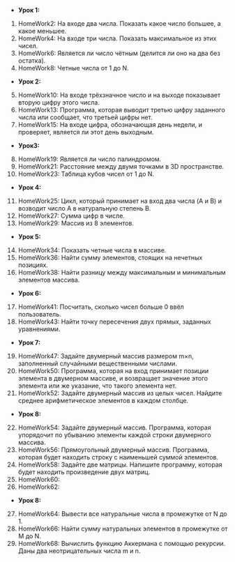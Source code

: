 + **Урок 1:**
1. HomeWork2: На входе два числа. Показать какое число большее, а какое меньшее.
2. HomeWork4: На входе три числа. Показать максимальное из этих чисел.
3. HomeWork6: Является ли число чётным (делится ли оно на два без остатка).
4. HomeWork8: Четные числа от 1 до N.
+ **Урок 2:**
5. HomeWork10: На входе трёхзначное число и на выходе показывает вторую цифру этого числа.
6. HomeWork13: Программа, которая выводит третью цифру заданного числа или сообщает, что третьей цифры нет.
7. HomeWork15: На входе цифра, обозначающая день недели, и проверяет, является ли этот день выходным.
+ **Урок3:**
8. HomeWork19: Является ли число палиндромом.
9. HomeWork21: Расстояние между двумя точками в 3D пространстве.
10. HomeWork23: Таблица кубов чисел от 1 до N.
+ **Урок 4:**
11. HomeWork25: Цикл, который принимает на вход два числа (A и B) и возводит число A в натуральную степень B.
12. HomeWork27: Сумма цифр в числе.
13. HomeWork29: Массив из 8 элементов.
+ **Урок 5:**
14. HomeWork34: Показать четные числа в массиве.
15. HomeWork36: Найти сумму элементов, стоящих на нечетных позициях.
16. HomeWork38: Найти разницу между максимальным и минимальным элементов массива.
+ **Урок 6:**
17. HomeWork41: Посчитать, сколько чисел больше 0 ввёл пользователь.
18. HomeWork43: Найти точку пересечения двух прямых, заданных уравнениями.
+ **Урок 7:**
19. HomeWork47: Задайте двумерный массив размером m×n, заполненный случайными вещественными числами.
20. HomeWork50: Программа, которая на вход принимает позиции элемента в двумерном массиве, и возвращает значение этого элемента или же указание, что такого элемента нет.
21. HomeWork52: Задайте двумерный массив из целых чисел. Найдите среднее арифметическое элементов в каждом столбце.
+ **Урок 8:**
22. HomeWork54: Задайте двумерный массив. Программа, которая упорядочит по убыванию элементы каждой строки двумерного массива.
23. HomeWork56: Прямоугольный двумерный массив. Программа, которая будет находить строку с наименьшей суммой элементов.
24. HomeWork58: Задайте две матрицы. Напишите программу, которая будет находить произведение двух матриц.
25. HomeWork60:
26. HomeWork62:
+ **Урок 8:**
27. HomeWork64: Вывести все натуральные числа в промежутке от N до 1.
28. HomeWork66: Найти сумму натуральных элементов в промежутке от M до N.
29. HomeWork68: Вычислить функцию Аккермана с помощью рекурсии. Даны два неотрицательных числа m и n. 